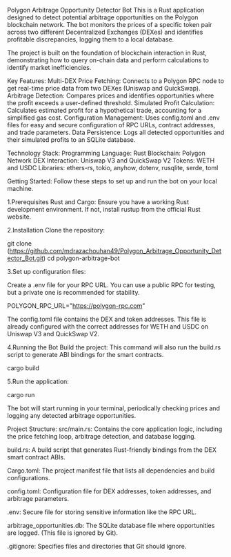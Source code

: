 Polygon Arbitrage Opportunity Detector Bot
This is a Rust application designed to detect potential arbitrage opportunities on the Polygon blockchain network. The bot monitors the prices of a specific token pair across two different Decentralized Exchanges (DEXes) and identifies profitable discrepancies, logging them to a local database.

The project is built on the foundation of blockchain interaction in Rust, demonstrating how to query on-chain data and perform calculations to identify market inefficiencies.

Key Features:
Multi-DEX Price Fetching: Connects to a Polygon RPC node to get real-time price data from two DEXes (Uniswap and QuickSwap).
Arbitrage Detection: Compares prices and identifies opportunities where the profit exceeds a user-defined threshold.
Simulated Profit Calculation: Calculates estimated profit for a hypothetical trade, accounting for a simplified gas cost.
Configuration Management: Uses config.toml and .env files for easy and secure configuration of RPC URLs, contract addresses, and trade parameters.
Data Persistence: Logs all detected opportunities and their simulated profits to an SQLite database.

Technology Stack:
Programming Language: Rust
Blockchain: Polygon Network
DEX Interaction: Uniswap V3 and QuickSwap V2
Tokens: WETH and USDC
Libraries: ethers-rs, tokio, anyhow, dotenv, rusqlite, serde, toml

Getting Started:
Follow these steps to set up and run the bot on your local machine.

1.Prerequisites
Rust and Cargo: Ensure you have a working Rust development environment. If not, install rustup from the official Rust website.

2.Installation
Clone the repository:

git clone (https://github.com/mdrazachouhan49/Polygon_Arbitrage_Opportunity_Detector_Bot.git)
cd polygon-arbitrage-bot

3.Set up configuration files:

Create a .env file for your RPC URL. You can use a public RPC for testing, but a private one is recommended for stability.

POLYGON_RPC_URL="https://polygon-rpc.com"

The config.toml file contains the DEX and token addresses. This file is already configured with the correct addresses for WETH and USDC on Uniswap V3 and QuickSwap V2.

4.Running the Bot
Build the project: This command will also run the build.rs script to generate ABI bindings for the smart contracts.

cargo build

5.Run the application:

cargo run

The bot will start running in your terminal, periodically checking prices and logging any detected arbitrage opportunities.



Project Structure:
src/main.rs: Contains the core application logic, including the price fetching loop, arbitrage detection, and database logging.

build.rs: A build script that generates Rust-friendly bindings from the DEX smart contract ABIs.

Cargo.toml: The project manifest file that lists all dependencies and build configurations.

config.toml: Configuration file for DEX addresses, token addresses, and arbitrage parameters.

.env: Secure file for storing sensitive information like the RPC URL.

arbitrage_opportunities.db: The SQLite database file where opportunities are logged. (This file is ignored by Git).

.gitignore: Specifies files and directories that Git should ignore.